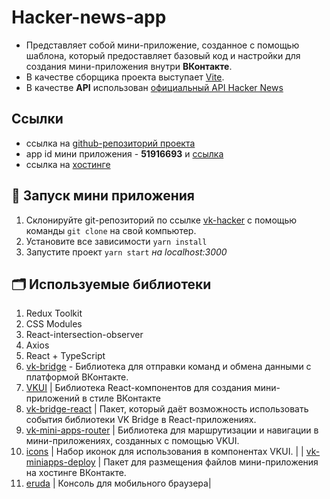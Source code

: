 # Hacker-news-app 
- Представляет собой мини-приложение, созданное с помощью шаблона, который предоставляет базовый код и настройки для создания мини-приложения внутри **ВКонтакте**. 
- В качестве сборщика проекта выступает [Vite](https://vite-docs-ru.vercel.app/guide/). 
- В качестве **API** использован [официальный API Hacker News](https://github.com/HackerNews/API)

## Cсылки
- ссылка на [github-репозиторий проекта](https://github.com/stasfilippov/vk-hacker)
- app id мини приложения - **51916693** и [ссылка](https://vk.com/app51916693_142627194#/)
- ссылка на [хостинге](https://prod-app51916693-ead6a2027324.pages-ac.vk-apps.com/index.html)

## 🚀 Запуск мини приложения
1. Склонируйте git-репозиторий по ссылке [vk-hacker](https://github.com/stasfilippov/vk-hacker) с помощью команды ```git clone``` на свой компьютер.
2. Установите все зависимости ```yarn install ```
3. Запустите проект ```yarn start``` _на localhost:3000_


## 🗂️ Используемые библиотеки

1.  Redux Toolkit
2. CSS Modules 
3. React-intersection-observer 
4. Axios 
5. React + TypeScript
6. [vk-bridge](https://dev.vk.com/ru/mini-apps/bridge) - Библиотека для отправки команд и обмена данными с платформой ВКонтакте.
7. [VKUI](https://vkcom.github.io/VKUI/) | Библиотека React-компонентов для создания мини-приложений в стиле ВКонтакте
8. [vk-bridge-react](https://www.npmjs.com/package/@vkontakte/vk-bridge-react) | Пакет, который даёт возможность использовать события библиотеки VK Bridge в React-приложениях.
9. [vk-mini-apps-router](https://dev.vk.com/ru/libraries/router) | Библиотека для маршрутизации и навигации в мини-приложениях, созданных с помощью VKUI.
10. [icons](https://vkcom.github.io/icons/) | Набор иконок для использования в компонентах VKUI. |
| [vk-miniapps-deploy](https://dev.vk.com/ru/mini-apps/development/hosting) | Пакет для размещения файлов мини-приложения на хостинге ВКонтакте.
11. [eruda](https://www.npmjs.com/package/eruda) | Консоль для мобильного браузера|



